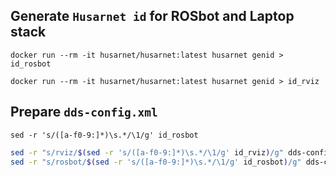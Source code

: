 ## Generate `Husarnet id` for ROSbot and Laptop stack

```
docker run --rm -it husarnet/husarnet:latest husarnet genid > id_rosbot
```
```
docker run --rm -it husarnet/husarnet:latest husarnet genid > id_rviz
```

## Prepare `dds-config.xml`

```
sed -r 's/([a-f0-9:]*)\s.*/\1/g' id_rosbot
```

```bash
sed -r "s/rviz/$(sed -r 's/([a-f0-9:]*)\s.*/\1/g' id_rviz)/g" dds-config.template.xml > dds-config.xml
sed -r "s/rosbot/$(sed -r 's/([a-f0-9:]*)\s.*/\1/g' id_rosbot)/g" dds-config.template.xml > dds-config.xml
```

